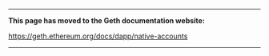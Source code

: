 ***

**This page has moved to the Geth documentation website:**

https://geth.ethereum.org/docs/dapp/native-accounts
***